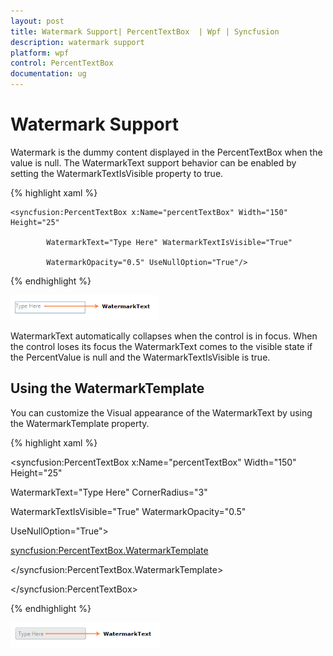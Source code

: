 ```yaml
---
layout: post
title: Watermark Support| PercentTextBox  | Wpf | Syncfusion
description: watermark support
platform: wpf
control: PercentTextBox 
documentation: ug
---
```


# Watermark Support

Watermark is the dummy content displayed in the PercentTextBox when the value is null. The WatermarkText support behavior can be enabled by setting the WatermarkTextIsVisible property to true.

 {% highlight xaml %}

    

    <syncfusion:PercentTextBox x:Name="percentTextBox" Width="150" Height="25" 

            WatermarkText="Type Here" WatermarkTextIsVisible="True" 

            WatermarkOpacity="0.5" UseNullOption="True"/>

 {% endhighlight %}







![](Watermark-Support_images/Watermark-Support_img1.png)


WatermarkText automatically collapses when the control is in focus. When the control loses its focus the WatermarkText comes to the visible state if the PercentValue is null and the WatermarkTextIsVisible is true.

## Using the WatermarkTemplate

You can customize the Visual appearance of the WatermarkText by using the WatermarkTemplate property.

 {% highlight xaml %}

   

<syncfusion:PercentTextBox x:Name="percentTextBox" Width="150" Height="25" 

WatermarkText="Type Here" CornerRadius="3" 

WatermarkTextIsVisible="True" WatermarkOpacity="0.5" 

UseNullOption="True">

<syncfusion:PercentTextBox.WatermarkTemplate>

<DataTemplate>

<Border Background="LightGray">

<TextBlock Text="{Binding}" VerticalAlignment="Center" Margin="5,0,0,0"/>

</Border>

</DataTemplate>

</syncfusion:PercentTextBox.WatermarkTemplate>

</syncfusion:PercentTextBox>

{% endhighlight %}







![](Watermark-Support_images/Watermark-Support_img2.png)


